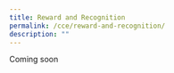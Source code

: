 ```yaml
---
title: Reward and Recognition
permalink: /cce/reward-and-recognition/
description: ""
---
```

Coming soon